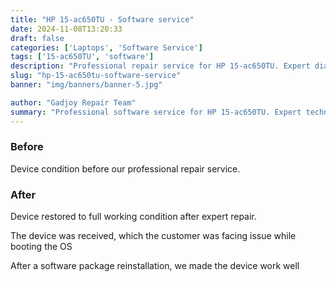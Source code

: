 ```yaml
---
title: "HP 15-ac650TU - Software service"
date: 2024-11-08T13:20:33
draft: false
categories: ['Laptops', 'Software Service']
tags: ['15-ac650TU', 'software']
description: "Professional repair service for HP 15-ac650TU. Expert diagnosis and quality repairs in Bangalore."
slug: "hp-15-ac650tu-software-service"
banner: "img/banners/banner-5.jpg"

author: "Gadjoy Repair Team"
summary: "Professional software service for HP 15-ac650TU. Expert technicians, quality parts, warranty included."
---
```


### Before

Device condition before our professional repair service.

### After

Device restored to full working condition after expert repair.

The device was received, which the customer was facing issue while booting the OS

After a software package reinstallation, we made the device work well